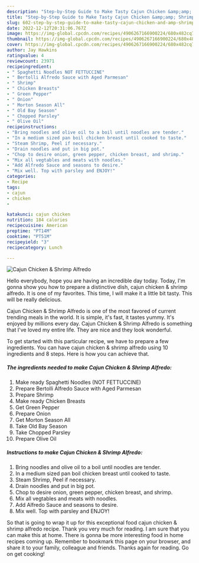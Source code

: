 ```yaml
---
description: "Step-by-Step Guide to Make Tasty Cajun Chicken &amp;amp; Shrimp Alfredo"
title: "Step-by-Step Guide to Make Tasty Cajun Chicken &amp;amp; Shrimp Alfredo"
slug: 602-step-by-step-guide-to-make-tasty-cajun-chicken-and-amp-shrimp-alfredo
date: 2022-12-12T20:31:06.767Z
image: https://img-global.cpcdn.com/recipes/4906267166900224/680x482cq70/cajun-chicken-shrimp-alfredo-recipe-main-photo.jpg
thumbnail: https://img-global.cpcdn.com/recipes/4906267166900224/680x482cq70/cajun-chicken-shrimp-alfredo-recipe-main-photo.jpg
cover: https://img-global.cpcdn.com/recipes/4906267166900224/680x482cq70/cajun-chicken-shrimp-alfredo-recipe-main-photo.jpg
author: Jay Hawkins
ratingvalue: 4
reviewcount: 23971
recipeingredient:
- " Spaghetti Noodles NOT FETTUCCINE"
- " Bertolli Alfredo Sauce with Aged Parmesan"
- " Shrimp"
- " Chicken Breasts"
- " Green Pepper"
- " Onion"
- " Morton Season All"
- " Old Bay Season"
- " Chopped Parsley"
- " Olive Oil"
recipeinstructions:
- "Bring noodles and olive oil to a boil until noodles are tender."
- "In a medium sized pan boil chicken breast until cooked to taste."
- "Steam Shrimp, Peel if necessary."
- "Drain noodles and put in big pot."
- "Chop to desire onion, green pepper, chicken breast, and shrimp."
- "Mix all vegtables and meats with noodles."
- "Add Alfredo Sauce and seasons to desire."
- "Mix well. Top with parsley and ENJOY!"
categories:
- Recipe
tags:
- cajun
- chicken
- 

katakunci: cajun chicken  
nutrition: 184 calories
recipecuisine: American
preptime: "PT14M"
cooktime: "PT51M"
recipeyield: "3"
recipecategory: Lunch

---
```



![Cajun Chicken &amp; Shrimp Alfredo](https://img-global.cpcdn.com/recipes/4906267166900224/680x482cq70/cajun-chicken-shrimp-alfredo-recipe-main-photo.jpg)

Hello everybody, hope you are having an incredible day today. Today, I'm gonna show you how to prepare a distinctive dish, cajun chicken &amp; shrimp alfredo. It is one of my favorites. This time, I will make it a little bit tasty. This will be really delicious.

Cajun Chicken &amp; Shrimp Alfredo is one of the most favored of current trending meals in the world. It is simple, it's fast, it tastes yummy. It's enjoyed by millions every day. Cajun Chicken &amp; Shrimp Alfredo is something that I've loved my entire life. They are nice and they look wonderful.




To get started with this particular recipe, we have to prepare a few ingredients. You can have cajun chicken &amp; shrimp alfredo using 10 ingredients and 8 steps. Here is how you can achieve that.

<!--inarticleads1-->

##### The ingredients needed to make Cajun Chicken &amp; Shrimp Alfredo:

1. Make ready  Spaghetti Noodles (NOT FETTUCCINE)
1. Prepare  Bertolli Alfredo Sauce with Aged Parmesan
1. Prepare  Shrimp
1. Make ready  Chicken Breasts
1. Get  Green Pepper
1. Prepare  Onion
1. Get  Morton Season All
1. Take  Old Bay Season
1. Take  Chopped Parsley
1. Prepare  Olive Oil




<!--inarticleads2-->

##### Instructions to make Cajun Chicken &amp; Shrimp Alfredo:

1. Bring noodles and olive oil to a boil until noodles are tender.
1. In a medium sized pan boil chicken breast until cooked to taste.
1. Steam Shrimp, Peel if necessary.
1. Drain noodles and put in big pot.
1. Chop to desire onion, green pepper, chicken breast, and shrimp.
1. Mix all vegtables and meats with noodles.
1. Add Alfredo Sauce and seasons to desire.
1. Mix well. Top with parsley and ENJOY!




So that is going to wrap it up for this exceptional food cajun chicken &amp; shrimp alfredo recipe. Thank you very much for reading. I am sure that you can make this at home. There is gonna be more interesting food in home recipes coming up. Remember to bookmark this page on your browser, and share it to your family, colleague and friends. Thanks again for reading. Go on get cooking!
